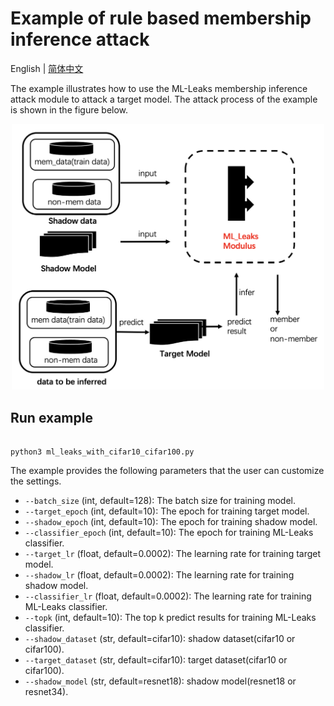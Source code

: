 # Example of rule based membership inference attack
English | [简体中文](./README_cn.md)

The example illustrates how to use the ML-Leaks membership inference attack module to attack a target model. The attack process of the example is shown in the figure below.

<p align="center">
  <img src="../../../docs/images/ml_leak_example.png?raw=true" width="500" title="ML-Leaks membershi attack example"/>
</p>

## Run example

```shell

python3 ml_leaks_with_cifar10_cifar100.py

```

The example provides the following parameters that the user can customize the settings.

- `--batch_size` (int, default=128): The batch size for training model.
- `--target_epoch` (int, default=10): The epoch for training target model.
- `--shadow_epoch` (int, default=10): The epoch for training shadow model.
- `--classifier_epoch` (int, default=10): The epoch for training ML-Leaks classifier.
- `--target_lr` (float, default=0.0002): The learning rate for training target model.
- `--shadow_lr` (float, default=0.0002): The learning rate for training shadow model.
- `--classifier_lr` (float, default=0.0002): The learning rate for training ML-Leaks classifier.
- `--topk` (int, default=10): The top k predict results for training ML-Leaks classifier.
- `--shadow_dataset` (str, default=cifar10): shadow dataset(cifar10 or cifar100).
- `--target_dataset` (str, default=cifar10): target dataset(cifar10 or cifar100).
- `--shadow_model` (str, default=resnet18): shadow model(resnet18 or resnet34).